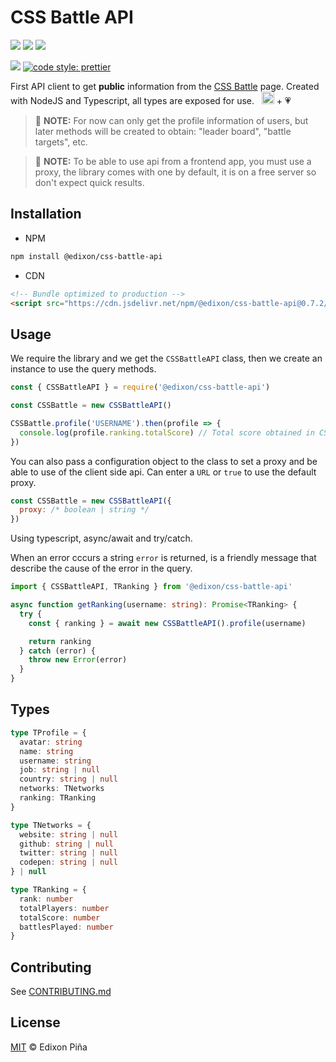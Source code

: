# CSS Battle API

[![](https://img.shields.io/badge/author-Edixon_Piña-green?style=for-the-badge)](https://edixonalberto.com)
[![](https://img.shields.io/npm/v/@edixon/css-battle-api?color=CB0000&style=for-the-badge)](https://npmjs.com/package/@edixon/css-battle-api)
[![](https://img.shields.io/npm/dt/@edixon/css-battle-api?color=8956FF&style=for-the-badge)](https://npmjs.com/package/@edixon/css-battle-api)

[![](https://img.shields.io/badge/types-TypeScript-blue?style=for-the-badge)]()
[![code style: prettier](https://img.shields.io/badge/code_style-prettier-ff69b4.svg?style=for-the-badge)](https://github.com/prettier/prettier)

First API client to get **public** information from the
[CSS Battle](https://cssbattle.dev) page. Created with NodeJS and Typescript, all types
are exposed for use. &nbsp;
<img src="https://github.com/EdixonAlberto/monorepo-css-battle/raw/main/.github/img/typescript.png" width="20px" alt="Logo typescript" /> +
💗

> 📃 **NOTE:** For now can only get the profile information of users, but later methods
> will be created to obtain: "leader board", "battle targets", etc.

> 📃 **NOTE:** To be able to use api from a frontend app, you must use a proxy, the
> library comes with one by default, it is on a free server so don't expect quick results.

## Installation

- NPM

```sh
npm install @edixon/css-battle-api
```

- CDN

```html
<!-- Bundle optimized to production -->
<script src="https://cdn.jsdelivr.net/npm/@edixon/css-battle-api@0.7.2/dist/bundle/CSSBattleAPI.min.js"></script>
```

## Usage

We require the library and we get the `CSSBattleAPI` class, then we create an instance to
use the query methods.

```js
const { CSSBattleAPI } = require('@edixon/css-battle-api')

const CSSBattle = new CSSBattleAPI()

CSSBattle.profile('USERNAME').then(profile => {
  console.log(profile.ranking.totalScore) // Total score obtained in CSS Battle
})
```

You can also pass a configuration object to the class to set a proxy and be able to use of
the client side api. Can enter a `URL` or `true` to use the default proxy.

```js
const CSSBattle = new CSSBattleAPI({
  proxy: /* boolean | string */
})
```

Using typescript, async/await and try/catch.

When an error cccurs a string `error` is returned, is a friendly message that describe the
cause of the error in the query.

```ts
import { CSSBattleAPI, TRanking } from '@edixon/css-battle-api'

async function getRanking(username: string): Promise<TRanking> {
  try {
    const { ranking } = await new CSSBattleAPI().profile(username)

    return ranking
  } catch (error) {
    throw new Error(error)
  }
}
```

## Types

```ts
type TProfile = {
  avatar: string
  name: string
  username: string
  job: string | null
  country: string | null
  networks: TNetworks
  ranking: TRanking
}

type TNetworks = {
  website: string | null
  github: string | null
  twitter: string | null
  codepen: string | null
} | null

type TRanking = {
  rank: number
  totalPlayers: number
  totalScore: number
  battlesPlayed: number
}
```

## Contributing

See
[CONTRIBUTING.md](https://github.com/EdixonAlberto/css-battle/blob/main/CONTRIBUTING.md)

## License

[MIT](https://github.com/EdixonAlberto/css-battle/blob/main/LICENSE) &copy; Edixon Piña
